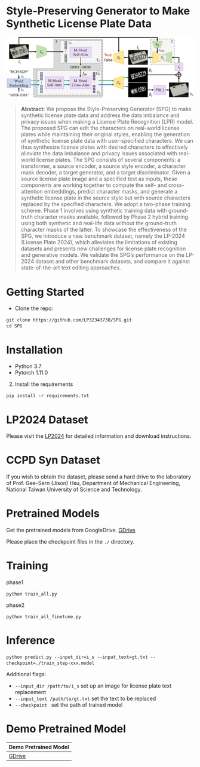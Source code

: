 # Style-Preserving Generator to Make Synthetic License Plate Data
![SPG.jpg](SPG.jpg)
> **Abstract:** We propose the Style-Preserving Generator (SPG) to make synthetic license plate data and address the data imbalance and privacy issues when making a License Plate Recognition (LPR) model. The proposed SPG can edit the characters on real-world license plates while maintaining their original styles, enabling the generation of synthetic license plate data with user-specified characters. We can thus synthesize license plates with desired characters to effectively alleviate the data imbalance and privacy issues associated with real-world license plates. The SPG consists of several components: a transformer, a source encoder, a source style encoder, a character mask decoder, a target generator, and a target discriminator. Given a source license plate image and a specified text as inputs, these components are working together to compute the self- and cross-attention embeddings, predict character masks, and generate a synthetic license plate in the source style but with source characters replaced by the specified characters. We adopt a two-phase training scheme. Phase 1 involves using synthetic training data with ground-truth character masks available, followed by Phase 2 hybrid training using both synthetic and real-life data without the ground-truth character masks of the latter. To showcase the effectiveness of the SPG, we introduce a new benchmark dataset, namely the LP-2024 (License Plate 2024), which alleviates the limitations of existing datasets and presents new challenges for license plate recognition and generative models. We validate the SPG’s performance on the LP-2024 dataset and other benchmark datasets, and compare it against state-of-the-art text editing approaches.





# Getting Started
- Clone the repo:
```
git clone https://github.com/LP32343738/SPG.git
cd SPG
```
# Installation
- Python 3.7
- Pytorch 1.11.0
2. Install the requirements
```
pip install -r requirements.txt
```

# LP2024 Dataset
Please visit the [LP2024](https://github.com/LP32343738/LP2024) for detailed information and download instructions.

# CCPD Syn Dataset
If you wish to obtain the dataset, please send a hard drive to the laboratory of Prof. Gee-Sern (Jison) Hsu, Department of Mechanical Engineering, National Taiwan University of Science and Technology.

# Pretrained Models
Get the pretrained models from GoogleDrive.
[GDrive](https://drive.google.com/file/d/1M2tJ1k5iHhwPt_o-y9JrQktWWH59mxp0/view?usp=sharing)

Please place the checkpoint files in the `./` directory.


# Training

phase1
```
python train_all.py 
```

phase2
```
python train_all_finetune.py 
```


# Inference
```
python predict.py --input_dir=i_s --input_text=gt.txt --checkpoint=./train_step-xxx.model
```
Additional flags:
- `--input_dir /path/to/i_s` set up an image for license plate text replacement
- `--input_text /path/to/gt.txt` set the text to be replaced
- `--checkpoint ` set the path of trained model

# Demo Pretrained Model
|Demo Pretrained Model|
|---|
|[GDrive](https://drive.google.com/file/d/118EZBG9g3EN1SX89MaWk_RvhXQeBcZxn/view?usp=sharing)|


    
